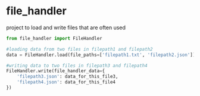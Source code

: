 # file_handler
project to load and write files that are often used

```python
from file_handler import FileHandler

#loading data from two files in filepath1 and filepath2
data = FileHandler.load(file_paths=['filepath1.txt', 'filepath2.json'])

#writing data to two files in filepath3 and filepath4
FileHandler.write(file_handler_data={
    'filepath3.json': data_for_this_file3,
    'filepath4.json': data_for_this_file4
})
```
